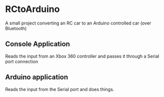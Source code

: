 # RCtoArduino
A small project converting an RC car to an Arduino controlled car (over Bluetooth)

## Console Application
Reads the input from an Xbox 360 controller and passes it through a Serial port connection

## Arduino application
Reads the input from the Serial port and does things.